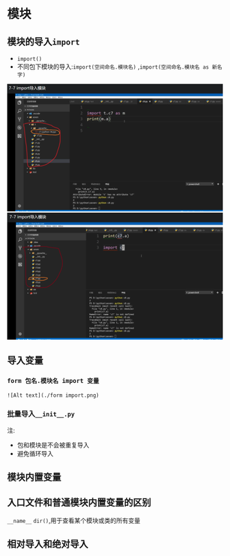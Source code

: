 # 模块

## 模块的导入`import`

- `import()`
- 不同包下模块的导入:`import(空间命名.模块名)` ,`import(空间命名.模块名 as 新名字)`

![Alt text](./11.png)
![Alt text](./22.png)

## 导入变量

### `form 包名.模块名 import 变量`

    ![Alt text](./form import.png)

### 批量导入`__init__.py`

注:

- 包和模块是不会被重复导入
- 避免循环导入

## 模块内置变量

## 入口文件和普通模块内置变量的区别

`__name__`
`dir()`,用于查看某个模块或类的所有变量

## 相对导入和绝对导入

